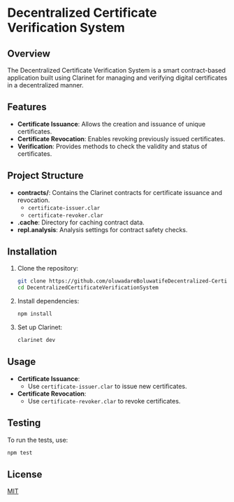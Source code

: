 # Decentralized Certificate Verification System

## Overview

The Decentralized Certificate Verification System is a smart contract-based application built using Clarinet for managing and verifying digital certificates in a decentralized manner.

## Features

- **Certificate Issuance**: Allows the creation and issuance of unique certificates.
- **Certificate Revocation**: Enables revoking previously issued certificates.
- **Verification**: Provides methods to check the validity and status of certificates.

## Project Structure

- **contracts/**: Contains the Clarinet contracts for certificate issuance and revocation.
  - `certificate-issuer.clar`
  - `certificate-revoker.clar`
- **.cache**: Directory for caching contract data.
- **repl.analysis**: Analysis settings for contract safety checks.

## Installation

1. Clone the repository:
   ```bash
   git clone https://github.com/oluwadareBoluwatifeDecentralized-Certificate-Verification-System
   cd DecentralizedCertificateVerificationSystem
   ```

2. Install dependencies:
   ```bash
   npm install
   ```

3. Set up Clarinet:
   ```bash
   clarinet dev
   ```

## Usage

- **Certificate Issuance**: 
  - Use `certificate-issuer.clar` to issue new certificates.
- **Certificate Revocation**: 
  - Use `certificate-revoker.clar` to revoke certificates.

## Testing

To run the tests, use:
```bash
npm test
```

## License

[MIT](LICENSE)